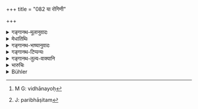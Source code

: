 +++
title = "082 या रोगिणी"

+++

<details><summary>गङ्गानथ-मूलानुवादः</summary>

But if a wife, who is an invalid, is well-disposed and endowed with modesty, she may be superseded after her consent has been obtained; and in no case is she to be disgraced.—(82)
</details>

<details><summary>मेधातिथिः</summary>

भर्त्रे **हिता** परिचर्यापरा । अनुज्ञापनावमानयोर् इह विधानयम्,[^२२५] पूर्वासाम् एतद्भावात् । **रोगिणी**ग्रहणं वन्ध्यास्त्रिजनन्याव् अपि लक्षयति । प्रकृतत्वाविशेषाद् अवमाननिमित्ताभावाच् च **कर्हिचित्** कदाचिद् अवमाननं शिष्ट्यर्थं परिभाषणादि[^२२६] ॥ ९.८२ ॥


[^२२६]:
     J: paribhāṣitam


[^२२५]:
     M G: vidhānayoḥ
</details>

<details><summary>गङ्गानथ-भाष्यानुवादः</summary>

‘*Will-disposed*’—towards her husband; devoted to his service.

The present verse enjoins—(a) that her consent is to be obtained, and (b) that she shall not be disgraced. This applies also to the case of the barren wife, and to that of one who bears only daughters; because, all these have been mentioned in the same context; and in none of these is there any reason why she should be disgraced.

‘*In no cane*’—never.

‘*Disgraced*’—in the form of harsh words addressed in admonition.—(82)
</details>

<details><summary>गङ्गानथ-टिप्पन्यः</summary>

This verse is quoted in *Aparārka* (p. 100), which adds that the qualification ‘*sick*’ includes also the ‘barren’ wife, and ‘one who gives birth *to* female children only’;—in *Parāśaramādhava* (Ācāra, p. 508), as laying down a special consideration in the case of the devoted wife;—and in *Vīramitrodaya* (Saṃskāra, p. 872) which adds that ‘*hitā*’ is mentioned only by way of illustration.
</details>

<details><summary>गङ्गानथ-तुल्य-वाक्यानि</summary>

**(verses 9.77-84)  
**

See Comparative notes for [Verse 9.77].
</details>

<details><summary>भारुचिः</summary>

अस्याश् चावमानप्रतिषेधाद् इतरा न केवलम् अधिवेद्याः, किं तर्हि शिष्ट्यर्थम् परिभाष्याश् च ॥ ९.८२ ॥
</details>

<details><summary>Bühler</summary>

082	But a sick wife who is kind (to her husband) and virtuous in her conduct, may be superseded (only) with her own consent and must never be disgraced.
</details>
